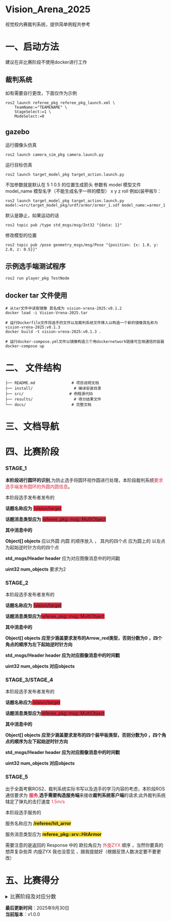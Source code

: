 # Vision_Arena_2025

视觉校内赛裁判系统，提供简单例程共参考


# 一、启动方法
建议在非比赛阶段不使用docker进行工作
## 裁判系统
如有需要自行更改，下面仅作为示例
```
ros2 launch referee_pkg referee_pkg_launch.xml \
    TeamName:="TEAMENAME" \
    StageSelect:=1 \
    ModeSelect:=0
```
## gazebo

运行摄像头仿真
```
ros2 launch camera_sim_pkg camera.launch.py
```
运行目标仿真
```
ros2 launch target_model_pkg target_action.launch.py
```
不加参数就是默认在 5 1 0.5 的位置生成箭头
参数有
model 模型文件
model_name 模型名字（不能生成名字一样的模型）
x
y
z
roll
例如(装甲板1)：
```
ros2 launch target_model_pkg target_action.launch.py model:=src/target_model_pkg/urdf/armor/armor_1.sdf model_name:=armor_1
```
默认是静止，如果运动的话
```
ros2 topic pub /type std_msgs/msg/Int32 "{data: 1}"
```
修改模型的位置
```
ros2 topic pub /pose geometry_msgs/msg/Pose "{position: {x: 1.0, y: 2.0, z: 0.5}}"
```
## 示例选手端测试程序
```
ros2 run player_pkg TestNode
```
## docker tar 文件使用
```
# 从tar文件中读取镜像 其名成为 vision-vrena-2025:v0.1.2
docker load -i Vision-Vrena-2025.tar

# 运行Dockerfile文件将选手的文件以及裁判系统文件移入以构造一个新的镜像其名称为vision-vrena-2025:v0.1.3
docker build -t vision-vrena-2025:v0.1.3 .

# 运行docker-compose.yml文件以镜像构造三个用dockernetwork链接可互相通信的容器
docker-compose up
```

# 二、 文件结构

```
├── README.md                # 项目说明文档
├── install/                  # 编译安装目录
├── src/                    # 例程源代码
├── results/                  # 得分结果文件
└── docs/                    # 完整文档
```


# 三、文档导航
# 四、比赛阶段
### STAGE_1
**本阶段进行圆环的识别**,为防止选手将圆环视作圆进行处理，本阶段裁判系统<font style="color:#DF2A3F;">要求选手端发布圆环的外圆内圆信息</font>。

本阶段选手发布者发布的

**话题名称应为** <font style="background-color:#DF2A3F;">/vision/target</font>

**话题消息类型应为** <font style="background-color:#DF2A3F;">referee_pkg::msg::MultiObject </font>

**其中消息中的**

**Object[] objects** 应以外圆 内圆 的顺序放入 ， 其内的四个点 应为圆上的 以左点为起始逆时针方向的四个点

**std_msgs/Header header** 应为对应图像消息中的时间戳

**uint32 num_objects**   要求为2

### STAGE_2
本阶段选手发布者发布的

**话题名称应为** <font style="background-color:#DF2A3F;">/vision/target</font>

**话题消息类型应为**<font style="background-color:#DF2A3F;">referee_pkg::msg::MultiObject </font>

**其中消息中的**

**Object[] objects  应至少涵盖要求发布的Arrow_red类型，否则分数为0 ，四个角点的顺序为左下起始逆时针方向**

**std_msgs/Header header 应为对应图像消息中的时间戳**

**uint32 num_objects   对应objects**

### STAGE_3/STAGE_4
本阶段选手发布者发布的

**话题名称应为**<font style="background-color:#DF2A3F;">/vision/target</font>

**话题消息类型应为**<font style="background-color:#DF2A3F;">referee_pkg::msg::MultiObject </font>

**其中消息中的**

**Object[] objects  应至少涵盖要求发布的四个装甲板类型，否则分数为0 ，四个角点的顺序为左下起始逆时针方向**

**std_msgs/Header header 应为对应图像消息中的时间戳**

**uint32 num_objects   对应objects**

### STAGE_5
出于全面考察ROS2、裁判系统实际书写以及选手的学习内容的考虑，本阶段ROS通信要求为 **<font style="color:#DF2A3F;">服务</font>**,**选手需要构造服务端**来接收**裁判系统客户端**的请求;此外裁判系统辖定了弹丸的击打速度 <font style="color:#DF2A3F;">1.5m/s</font>

本阶段选手服务的

服务名称应为 **<font style="background-color:#FBDE28;">/referee/hit_arror</font>** 

服务消息类型应为 **<font style="background-color:#FBDE28;">referee_pkg::srv::HitArmor</font>** 

需要注意的是返回的 Response 中的 欧拉角应为<font style="color:#DF2A3F;"> 外旋ZYX </font>顺序 ，当然你要真的想弄复杂些弄 内旋ZYX 我也没意见 ，跟我提就好（根据反馈人数决定要不要更改）


# 五、比赛得分

<details class="lake-collapse"><summary id="ud7ac7697"><span class="ne-text" style="font-size: 16px">比赛阶段及对应分数</span></summary><h5 id="lN8Kk"><span class="ne-text">基础任务（40分）分两个任务，各二十分</span></h5><ol class="ne-ol"><li id="ue46aa76e" data-lake-index-type="0"><span class="ne-text" style="font-size: 16px">识别物体：圆环（内外八个点），箭头（按顺序发送点）</span></li></ol><p id="u47b05239" class="ne-p"><span class="ne-text" style="font-size: 16px">分值设置：</span></p><ol class="ne-ol"><li id="ub78d1d02" data-lake-index-type="0"><span class="ne-text" style="font-size: 16px">准确度（10分）【待测试】：</span></li><li id="uf7472692" data-lake-index-type="0"><span class="ne-text" style="font-size: 16px">单位时间内识别次数：根据选手端发来图像时发过几帧相机图像（10分）【待测试分档】：</span></li></ol><h5 id="jgGg1"><span class="ne-text">进阶任务（30分）</span></h5><ol class="ne-ol"><li id="u60b3ff42" data-lake-index-type="0"><span class="ne-text" style="font-size: 16px">动态识别：同时出现不同数字编号的四个装甲板，按照数字及对应装甲板位置存入自定义消息</span></li></ol><p id="uf1e5399c" class="ne-p"><span class="ne-text" style="font-size: 16px">采分：数字识别准确度（10分）：</span></p><p id="u5cff3389" class="ne-p" style="margin-left: 2em"><span class="ne-text" style="font-size: 16px">   识别次数（5分）</span></p><ol start="2" class="ne-ol"><li id="ufd7f787b" data-lake-index-type="0"><span class="ne-text" style="font-size: 16px">干扰项区分：在动态的多个尺寸比例下的正方体长方体干扰中识别动态装甲板位置</span></li></ol><p id="u31c5042f" class="ne-p"><span class="ne-text" style="font-size: 16px">采分：位置识别准确度（10分）</span></p><p id="u7eab0fc1" class="ne-p" style="text-indent: 2em"><span class="ne-text" style="font-size: 16px">   识别次数（5分）</span></p><h5 id="qfQJV"><span class="ne-text">装甲板击打（20分）</span></h5><p id="uadd2c688" class="ne-p"><span class="ne-text" style="font-size: 16px">选手端自行进行pnp解算，输出旋转角</span></p><p id="u1690bdfd" class="ne-p"><span class="ne-text" style="font-size: 16px">采分：</span></p><p id="u5ec062c0" class="ne-p"><span class="ne-text" style="font-size: 16px">         pnp准确度（0分）： (暂时废弃)</span></p><ol class="ne-ol"><li id="ua45b1443" data-lake-index-type="0"><span class="ne-text" style="font-size: 16px">弹道解算（20分）：是否命中（8分），命中精度（12分）：</span></li></ol><h5 id="XF14Q"><span class="ne-text">代码规范（10分）</span></h5><p id="u1abeb300" class="ne-p"><span class="ne-text" style="font-size: 16px">语雀技术文档，注释清晰</span></p><p id="u1e9c6dcd" class="ne-p"><span class="ne-text" style="font-size: 16px"></span></p></details>




**最后更新时间**：2025年9月30日  
**当前版本**：v1.0.0


